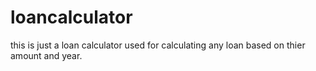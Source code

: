 # loancalculator
this is just a loan calculator used for calculating any loan based on thier amount and year.
